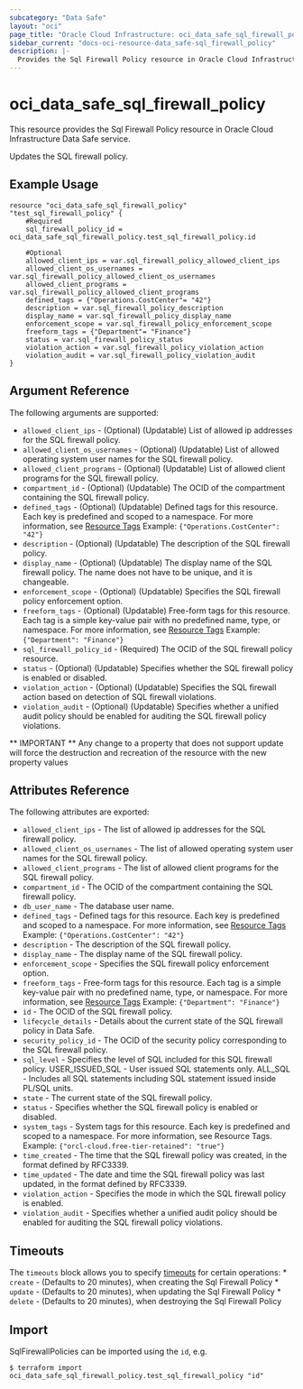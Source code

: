 ```yaml
---
subcategory: "Data Safe"
layout: "oci"
page_title: "Oracle Cloud Infrastructure: oci_data_safe_sql_firewall_policy"
sidebar_current: "docs-oci-resource-data_safe-sql_firewall_policy"
description: |-
  Provides the Sql Firewall Policy resource in Oracle Cloud Infrastructure Data Safe service
---
```


# oci_data_safe_sql_firewall_policy
This resource provides the Sql Firewall Policy resource in Oracle Cloud Infrastructure Data Safe service.

Updates the SQL firewall policy.

## Example Usage

```hcl
resource "oci_data_safe_sql_firewall_policy" "test_sql_firewall_policy" {
	#Required
	sql_firewall_policy_id = oci_data_safe_sql_firewall_policy.test_sql_firewall_policy.id

	#Optional
	allowed_client_ips = var.sql_firewall_policy_allowed_client_ips
	allowed_client_os_usernames = var.sql_firewall_policy_allowed_client_os_usernames
	allowed_client_programs = var.sql_firewall_policy_allowed_client_programs
	defined_tags = {"Operations.CostCenter"= "42"}
	description = var.sql_firewall_policy_description
	display_name = var.sql_firewall_policy_display_name
	enforcement_scope = var.sql_firewall_policy_enforcement_scope
	freeform_tags = {"Department"= "Finance"}
	status = var.sql_firewall_policy_status
	violation_action = var.sql_firewall_policy_violation_action
	violation_audit = var.sql_firewall_policy_violation_audit
}
```

## Argument Reference

The following arguments are supported:

* `allowed_client_ips` - (Optional) (Updatable) List of allowed ip addresses for the SQL firewall policy.
* `allowed_client_os_usernames` - (Optional) (Updatable) List of allowed operating system user names for the SQL firewall policy.
* `allowed_client_programs` - (Optional) (Updatable) List of allowed client programs for the SQL firewall policy.
* `compartment_id` - (Optional) (Updatable) The OCID of the compartment containing the SQL firewall policy.
* `defined_tags` - (Optional) (Updatable) Defined tags for this resource. Each key is predefined and scoped to a namespace. For more information, see [Resource Tags](https://docs.cloud.oracle.com/iaas/Content/General/Concepts/resourcetags.htm)  Example: `{"Operations.CostCenter": "42"}` 
* `description` - (Optional) (Updatable) The description of the SQL firewall policy.
* `display_name` - (Optional) (Updatable) The display name of the SQL firewall policy. The name does not have to be unique, and it is changeable.
* `enforcement_scope` - (Optional) (Updatable) Specifies the SQL firewall policy enforcement option.
* `freeform_tags` - (Optional) (Updatable) Free-form tags for this resource. Each tag is a simple key-value pair with no predefined name, type, or namespace. For more information, see [Resource Tags](https://docs.cloud.oracle.com/iaas/Content/General/Concepts/resourcetags.htm)  Example: `{"Department": "Finance"}` 
* `sql_firewall_policy_id` - (Required) The OCID of the SQL firewall policy resource.
* `status` - (Optional) (Updatable) Specifies whether the SQL firewall policy is enabled or disabled.
* `violation_action` - (Optional) (Updatable) Specifies the SQL firewall action based on detection of SQL firewall violations.
* `violation_audit` - (Optional) (Updatable) Specifies whether a unified audit policy should be enabled for auditing the SQL firewall policy violations.


** IMPORTANT **
Any change to a property that does not support update will force the destruction and recreation of the resource with the new property values

## Attributes Reference

The following attributes are exported:

* `allowed_client_ips` - The list of allowed ip addresses for the SQL firewall policy.
* `allowed_client_os_usernames` - The list of allowed operating system user names for the SQL firewall policy.
* `allowed_client_programs` - The list of allowed client programs for the SQL firewall policy.
* `compartment_id` - The OCID of the compartment containing the SQL firewall policy.
* `db_user_name` - The database user name.
* `defined_tags` - Defined tags for this resource. Each key is predefined and scoped to a namespace. For more information, see [Resource Tags](https://docs.cloud.oracle.com/iaas/Content/General/Concepts/resourcetags.htm)  Example: `{"Operations.CostCenter": "42"}` 
* `description` - The description of the SQL firewall policy.
* `display_name` - The display name of the SQL firewall policy.
* `enforcement_scope` - Specifies the SQL firewall policy enforcement option.
* `freeform_tags` - Free-form tags for this resource. Each tag is a simple key-value pair with no predefined name, type, or namespace. For more information, see [Resource Tags](https://docs.cloud.oracle.com/iaas/Content/General/Concepts/resourcetags.htm)  Example: `{"Department": "Finance"}` 
* `id` - The OCID of the SQL firewall policy.
* `lifecycle_details` - Details about the current state of the SQL firewall policy in Data Safe.
* `security_policy_id` - The OCID of the security policy corresponding to the SQL firewall policy.
* `sql_level` - Specifies the level of SQL included for this SQL firewall policy. USER_ISSUED_SQL - User issued SQL statements only. ALL_SQL - Includes all SQL statements including SQL statement issued inside PL/SQL units. 
* `state` - The current state of the SQL firewall policy.
* `status` - Specifies whether the SQL firewall policy is enabled or disabled.
* `system_tags` - System tags for this resource. Each key is predefined and scoped to a namespace. For more information, see Resource Tags. Example: `{"orcl-cloud.free-tier-retained": "true"}` 
* `time_created` - The time that the SQL firewall policy was created, in the format defined by RFC3339.
* `time_updated` - The date and time the SQL firewall policy was last updated, in the format defined by RFC3339.
* `violation_action` - Specifies the mode in which the SQL firewall policy is enabled.
* `violation_audit` - Specifies whether a unified audit policy should be enabled for auditing the SQL firewall policy violations.

## Timeouts

The `timeouts` block allows you to specify [timeouts](https://registry.terraform.io/providers/oracle/oci/latest/docs/guides/changing_timeouts) for certain operations:
	* `create` - (Defaults to 20 minutes), when creating the Sql Firewall Policy
	* `update` - (Defaults to 20 minutes), when updating the Sql Firewall Policy
	* `delete` - (Defaults to 20 minutes), when destroying the Sql Firewall Policy


## Import

SqlFirewallPolicies can be imported using the `id`, e.g.

```
$ terraform import oci_data_safe_sql_firewall_policy.test_sql_firewall_policy "id"
```


